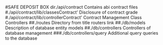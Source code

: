 #SAFE DEPOSIT BOX
dir./api/contract
Contains abi contract files
#./api/contract/lib/classesContract'
Disclosure of contract grade
#./api/contract/lib/controllerContract'
Contract Management Class Controllers
##./routes
Directory from title routers link
##./db/models
Description of database entity models
##./db/controllers
Controllers of database management
###./db/controllers/query
Additional query queries to the database




